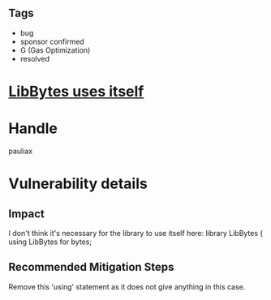 ## Tags

- bug
- sponsor confirmed
- G (Gas Optimization)
- resolved

# [LibBytes uses itself](https://github.com/code-423n4/2021-10-ambire-findings/issues/58) 

# Handle

pauliax


# Vulnerability details

## Impact
I don't think it's necessary for the library to use itself here:
  library LibBytes {
    using LibBytes for bytes;

## Recommended Mitigation Steps
Remove this 'using' statement as it does not give anything in this case.

